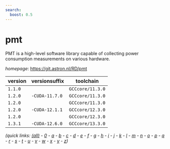 ```yaml
---
search:
  boost: 0.5
---
```

# pmt

PMT is a high-level software library capable of     collecting power consumption measurements on various hardware.

*homepage*: <https://git.astron.nl/RD/pmt>

version | versionsuffix | toolchain
--------|---------------|----------
``1.1.0`` |  | ``GCCcore/11.3.0``
``1.2.0`` | ``-CUDA-11.7.0`` | ``GCCcore/11.3.0``
``1.2.0`` |  | ``GCCcore/11.3.0``
``1.2.0`` | ``-CUDA-12.1.1`` | ``GCCcore/12.3.0``
``1.2.0`` |  | ``GCCcore/12.3.0``
``1.3.1`` | ``-CUDA-12.6.0`` | ``GCCcore/13.3.0``


*(quick links: [(all)](../index.md) - [0](../0/index.md) - [a](../a/index.md) - [b](../b/index.md) - [c](../c/index.md) - [d](../d/index.md) - [e](../e/index.md) - [f](../f/index.md) - [g](../g/index.md) - [h](../h/index.md) - [i](../i/index.md) - [j](../j/index.md) - [k](../k/index.md) - [l](../l/index.md) - [m](../m/index.md) - [n](../n/index.md) - [o](../o/index.md) - [p](../p/index.md) - [q](../q/index.md) - [r](../r/index.md) - [s](../s/index.md) - [t](../t/index.md) - [u](../u/index.md) - [v](../v/index.md) - [w](../w/index.md) - [x](../x/index.md) - [y](../y/index.md) - [z](../z/index.md))*

